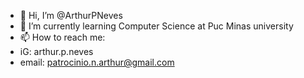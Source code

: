 - 👋 Hi, I’m @ArthurPNeves
- 🌱 I’m currently learning Computer Science at Puc Minas university
- 📫 How to reach me:
- iG: arthur.p.neves
- email: patrocinio.n.arthur@gmail.com
